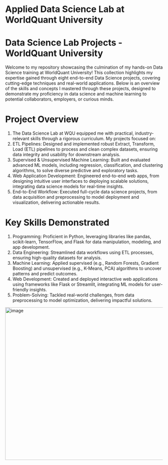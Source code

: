 # Applied Data Science Lab at WorldQuant University
# Data Science Lab Projects - WorldQuant University
Welcome to my repository showcasing the culmination of my hands-on Data Science training at WorldQuant University! This collection highlights my expertise gained through eight end-to-end Data Science projects, covering cutting-edge techniques and real-world applications. Below is an overview of the skills and concepts I mastered through these projects, designed to demonstrate my proficiency in data science and machine learning to potential collaborators, employers, or curious minds.

# Project Overview
1. The Data Science Lab at WQU equipped me with practical, industry-relevant skills through a rigorous curriculum. My projects focused on:
2. ETL Pipelines: Designed and implemented robust Extract, Transform, Load (ETL) pipelines to process and clean complex datasets, ensuring data integrity and usability for downstream analysis.
3. Supervised & Unsupervised Machine Learning: Built and evaluated advanced ML models, including regression, classification, and clustering algorithms, to solve diverse predictive and exploratory tasks.
4. Web Application Development: Engineered end-to-end web apps, from designing intuitive user interfaces to deploying scalable solutions, integrating data science models for real-time insights.
5. End-to-End Workflow: Executed full-cycle data science projects, from data acquisition and preprocessing to model deployment and visualization, delivering actionable results.

# Key Skills Demonstrated
1. Programming: Proficient in Python, leveraging libraries like pandas, scikit-learn, TensorFlow, and Flask for data manipulation, modeling, and app development.
2. Data Engineering: Streamlined data workflows using ETL processes, ensuring high-quality datasets for analysis.
3. Machine Learning: Applied supervised (e.g., Random Forests, Gradient Boosting) and unsupervised (e.g., K-Means, PCA) algorithms to uncover patterns and predict outcomes.
4. Web Development: Created and deployed interactive web applications using frameworks like Flask or Streamlit, integrating ML models for user-friendly insights.
5. Problem-Solving: Tackled real-world challenges, from data preprocessing to model optimization, delivering impactful solutions.


<img width="792" height="488" alt="image" src="https://github.com/user-attachments/assets/e394d100-e4ca-4dbe-987c-6d3ccfec3d1a" />


